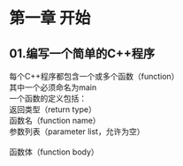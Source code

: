 # 第一章 开始
## 01.编写一个简单的C++程序
每个C++程序都包含一个或多个函数（function） <br>
其中一个必须命名为main <br>
一个函数的定义包括：<br>
返回类型（return type）<br>
函数名（function name）<br>
参数列表（parameter list，允许为空）<br>   
函数体（function body）<br>      





